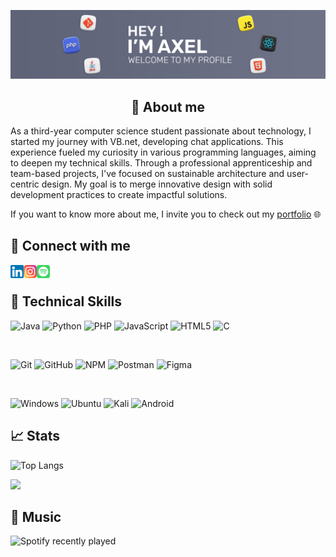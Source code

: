 <p align="center">
  <a href="images/bannerGitHub.png" target="_blank" rel="noreferrer"><img src="images/bannerGitHub.png" alt="my banner"></a>
</p>

<h2 align="center">
👤 About me
</h2>

<p>
As a third-year computer science student passionate about technology, I started my journey with VB.net, developing chat applications. This experience fueled my curiosity in various programming languages, aiming to deepen my technical skills. Through a professional apprenticeship and team-based projects, I've focused on sustainable architecture and user-centric design. My goal is to merge innovative design with solid development practices to create impactful solutions.

If you want to know more about me, I invite you to check out my [portfolio](https://axelfrache.github.io/) 🌐
</p>   

## 🤝 Connect with me

<a href="https://www.linkedin.com/in/axel-frache"><img align="left" src="images/linkedin.png" alt="axel-frache | LinkedIn" width="21px"/></a>
<a href="https://instagram.com/axelfrch"><img align="left" src="images/instagram.png" alt="axelfrch | Instagram" width="21px"/></a>
<a href="https://open.spotify.com/user/21gkotrpjlxzbrv3k37z2y3ni?si=578bafbe296a40ed"><img align="left" src="images/spotify.png" alt="Axel Frache | Spotify" width="21px"/></a>
</br>


## 💼 Technical Skills

![Java](https://img.shields.io/badge/java-%23ED8B00.svg?style=for-the-badge&logo=openjdk&logoColor=white)
![Python](https://img.shields.io/badge/python-3670A0?style=for-the-badge&logo=python&logoColor=ffdd54)
![PHP](https://img.shields.io/badge/php-%23777BB4.svg?style=for-the-badge&logo=php&logoColor=white)
![JavaScript](https://img.shields.io/badge/javascript-%23323330.svg?style=for-the-badge&logo=javascript&logoColor=%23F7DF1E)
![HTML5](https://img.shields.io/badge/html5-%23E34F26.svg?style=for-the-badge&logo=html5&logoColor=white)
![C](https://img.shields.io/badge/c-%2300599C.svg?style=for-the-badge&logo=c&logoColor=white)

<br>

![Git](https://img.shields.io/badge/git-%23F05033.svg?style=for-the-badge&logo=git&logoColor=white)
![GitHub](https://img.shields.io/badge/github-%23121011.svg?style=for-the-badge&logo=github&logoColor=white)
![NPM](https://img.shields.io/badge/NPM-%23000000.svg?style=for-the-badge&logo=npm&logoColor=white)
![Postman](https://img.shields.io/badge/Postman-FF6C37?style=for-the-badge&logo=postman&logoColor=white)
![Figma](https://img.shields.io/badge/figma-%23F24E1E.svg?style=for-the-badge&logo=figma&logoColor=white)

<br>

![Windows](https://img.shields.io/badge/Windows-0078D6?style=for-the-badge&logo=windows&logoColor=white)
![Ubuntu](https://img.shields.io/badge/Ubuntu-E95420?style=for-the-badge&logo=ubuntu&logoColor=white)
![Kali](https://img.shields.io/badge/Kali-268BEE?style=for-the-badge&logo=kalilinux&logoColor=white)
![Android](https://img.shields.io/badge/Android-3DDC84?style=for-the-badge&logo=android&logoColor=white)

## 📈 Stats

![Top Langs](https://github-readme-stats.vercel.app/api/top-langs/?username=axelfrache&layout=compact&theme=cobalt)

![](https://komarev.com/ghpvc/?username=your-github-axelfrache&color=blue)

## 🎵 Music

![Spotify recently played](https://spotify-recently-played-readme.vercel.app/api?user=21gkotrpjlxzbrv3k37z2y3ni&count=1)
